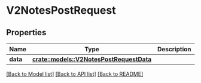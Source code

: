 # V2NotesPostRequest

## Properties

Name | Type | Description | Notes
------------ | ------------- | ------------- | -------------
**data** | [**crate::models::V2NotesPostRequestData**](_v2_notes_post_request_data.md) |  | 

[[Back to Model list]](../README.md#documentation-for-models) [[Back to API list]](../README.md#documentation-for-api-endpoints) [[Back to README]](../README.md)


